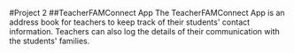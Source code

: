 #Project 2
##TeacherFAMConnect App
The TeacherFAMConnect App is an address book for teachers to keep track of their students' contact information. Teachers can also log the details of their communication with the students' families.
